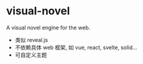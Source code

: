 # visual-novel

A visual novel engine for the web.

- 类似 reveal.js
- 不依赖具体 web 框架, 如 vue, react, svelte, solid...
- 可自定义主题
